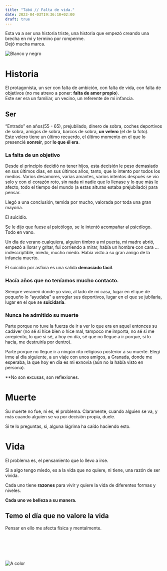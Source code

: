 ```yaml
---
title: "Tabú // Falta de vida."
date: 2023-04-03T19:36:10+02:00
draft: true
---
```


Esta va a ser una historia triste, una historia que empezó creando una brecha en mí y termino por romperme.<br>Dejó mucha marca.

![Blanco y negro](https://raw.githubusercontent.com/M1n-4d316e/Hugo-blog/master/2023/04/upgit_20230403_1680546076.jpg)

# Historia

El protagonista, un ser con falta de ambición, con falta de vida, con falta de objetivos (no me atrevo a poner: **falta de amor propio**).<br> Este ser era un familiar, un vecino, un referente de mi infancia.

## Ser

“Entrado” en años(55 - 65), prejubilado, dinero de sobra, coches deportivos de sobra, amigos de sobra, barcos de sobra, **un velero** (el de la foto).<br>Este velero tiene un último recuerdo, el último momento en el que lo presencié **sonreír**, por **lo que él era**.

### La falta de un objetivo

Desde el principio decidió no tener hijos, esta decisión le peso demasiado en sus últimos días, en sus últimos años, tanto, que lo intento por todos los medios. Varios desamores, varias amantes, varios intentos después se vio solo y con el corazón roto, sin nada ni nadie que lo llenase y lo que más le afecto,  todo el tiempo del mundo (a estas alturas estaba prejubilado) para pensar.

Llegó a una conclusión, temida por mucho, valorada por toda una gran mayoría.

El suicidio.

Se le dijo que fuese al psicólogo, se le intentó acompañar al psicólogo. Todo en vano.

Un día de verano cualquiera, alguien timbro a mi puerta, mi madre abrió, empezó a llorar y gritar, fui corriendo a mirar, había un hombre con cara … indescriptible, miedo, mucho miedo. Había visto a su gran amigo de la infancia muerto.

El suicidio por asfixia es una salida **demasiado fácil**.

### Hacía años que no teníamos mucho contacto.

Siempre veraneó donde yo vivo, al lado de mi casa, lugar en el que de pequeño lo “ayudaba” a arreglar sus deportivos, lugar en el que se jubilaría, lugar en el que se **suicidaría**.

### **Nunca he admitido su muerte**

Parte porque no tuve la fuerza de ir a ver lo que era en aquel entonces su cadáver (no sé si hice bien o hice mal, tampoco me importa, no sé si me arrepiento, lo que si sé, a hoy en día, sé que no llegue a ir porque, si lo hacia, me destruiría por dentro).

Parte porque no llegue ir a ningún rito religioso posterior a su muerte. Elegí irme al día siguiente, a un viaje con unos amigos, a Granada, donde me esperaba, la que hoy en día es mi exnovia (aún no la había visto en persona).

**No son excusas, son reflexiones.

# Muerte

Su muerte no fue, ni es, el problema. Claramente, cuando alguien se va, y más cuando alguien se va por decisión propia, duele.

Si te lo preguntas, si, alguna lágrima ha caído haciendo esto.

# Vida

El problema es, el pensamiento que lo llevo a irse.

Si a algo tengo miedo, es a la vida que no quiere, ni tiene, una razón de ser vivida.

Cada uno tiene **razones** para vivir y quiere la vida de diferentes formas y niveles.

**Cada uno ve belleza a su manera.**

## Temo el día que no valore la vida

Pensar en ello me afecta física y mentalmente.



<br><br><br><br>



![A color](https://raw.githubusercontent.com/M1n-4d316e/Hugo-blog/master/2023/04/upgit_20230403_1680543973.jpg)
